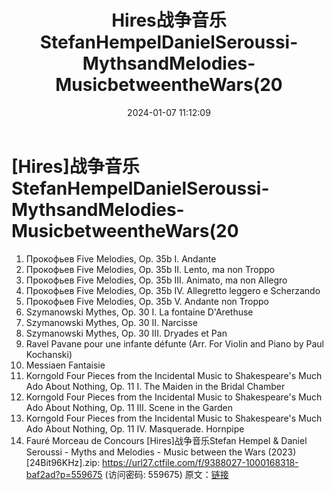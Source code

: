 ﻿---
title: Hires战争音乐StefanHempelDanielSeroussi-MythsandMelodies-MusicbetweentheWars(20
date: 2024-01-07 11:12:09
categories: 古典音乐、新世纪、纯音雅乐
tags: 纯音雅乐
---
# [Hires]战争音乐StefanHempelDanielSeroussi-MythsandMelodies-MusicbetweentheWars(20

01. Прокофьев Five Melodies, Op. 35b I. Andante
02. Прокофьев Five Melodies, Op. 35b II. Lento, ma non
Troppo
03. Прокофьев Five Melodies, Op. 35b III. Animato, ma non
Allegro
04. Прокофьев Five Melodies, Op. 35b IV. Allegretto leggero e
Scherzando
05. Прокофьев Five Melodies, Op. 35b V. Andante non Troppo
06. Szymanowski Mythes, Op. 30 I. La fontaine D'Arethuse
07. Szymanowski Mythes, Op. 30 II. Narcisse
08. Szymanowski Mythes, Op. 30 III. Dryades et Pan
09. Ravel Pavane pour une infante défunte (Arr. For Violin and
Piano by Paul Kochanski)
10. Messiaen Fantaisie
11. Korngold Four Pieces from the Incidental Music to
Shakespeare's Much Ado About Nothing, Op. 11 I. The Maiden in the
Bridal Chamber
13. Korngold Four Pieces from the Incidental Music to
Shakespeare's Much Ado About Nothing, Op. 11 III. Scene in the
Garden
14. Korngold Four Pieces from the Incidental Music to
Shakespeare's Much Ado About Nothing, Op. 11 IV. Masquerade.
Hornpipe
15. Fauré Morceau de Concours
[Hires]战争音乐Stefan Hempel & Daniel Seroussi - Myths and
Melodies - Music between the Wars (2023) [24Bit96KHz].zip: https://url27.ctfile.com/f/9388027-1000168318-baf2ad?p=559675
(访问密码: 559675)
原文：[链接](https://blog.sina.com.cn/s/blog_1647c7e760103144d.html)
